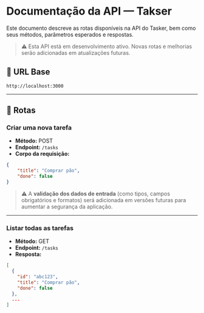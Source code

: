 # Documentação da API — Takser

Este documento descreve as rotas disponíveis na API do Tasker, bem como seus métodos, parâmetros esperados e respostas.

> ⚠️ Esta API está em desenvolvimento ativo. Novas rotas e melhorias serão adicionadas em atualizações futuras.

## 🔷 URL Base

```
http://localhost:3000
```

---

## 📌 Rotas

### Criar uma nova tarefa

- **Método:** POST
- **Endpoint:** `/tasks`
- **Corpo da requisição:** 

```json
{
    "title": "Comprar pão",
    "done": false
}
```

> ⚠️ A  **validação dos dados de entrada** (como tipos, campos obrigatórios e formatos) será adicionada em versões futuras para aumentar a segurança da aplicação.

---

### Listar todas as tarefas

- **Método:** GET
- **Endpoint:** `/tasks`
- **Resposta:** 

```json
[
  {
    "id": "abc123",
    "title": "Comprar pão",
    "done": false
  },
  ...
]
```
